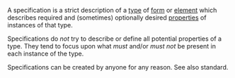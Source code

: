 A specification is a strict description of a [type](https://github.com/gcassel/Modular-Organization-Terminology/blob/master/terms/type.md) of [form](https://github.com/gcassel/Modular-Organization-Terminology/blob/master/terms/form.md) or [element](https://github.com/gcassel/Modular-Organization-Terminology/blob/master/terms/element.md) which describes required and (sometimes) optionally desired [properties](https://github.com/gcassel/Modular-Organization-Terminology/blob/master/terms/property.md) of instances of that type.   

Specifications do *not* try to describe or define all potential properties of a type.  They tend to focus upon what *must* and/or *must not* be present in each instance of the type.

Specifications can be created by anyone for any reason.  See also standard.
